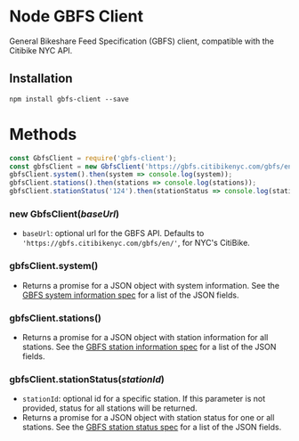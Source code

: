 # Node GBFS Client

General Bikeshare Feed Specification (GBFS) client, compatible with the Citibike NYC API.

## Installation

```
npm install gbfs-client --save
```

# Methods

```js
const GbfsClient = require('gbfs-client');
const gbfsClient = new GbfsClient('https://gbfs.citibikenyc.com/gbfs/en/');
gbfsClient.system().then(system => console.log(system));
gbfsClient.stations().then(stations => console.log(stations));
gbfsClient.stationStatus('124').then(stationStatus => console.log(stationStatus));
```

### new GbfsClient(_baseUrl_)

- `baseUrl`: optional url for the GBFS API. Defaults to `'https://gbfs.citibikenyc.com/gbfs/en/'`, for NYC's CitiBike.

### gbfsClient.system()

- Returns a promise for a JSON object with system information. See the [GBFS system information spec](https://github.com/NABSA/gbfs/blob/master/gbfs.md#system_informationjson) for a list of the JSON fields.

### gbfsClient.stations()

- Returns a promise for a JSON object with station information for all stations. See the [GBFS station information spec](https://github.com/NABSA/gbfs/blob/master/gbfs.md#station_informationjson) for a list of the JSON fields.

### gbfsClient.stationStatus(_stationId_)

- `stationId`: optional id for a specific station. If this parameter is not provided, status for all stations will be returned.
- Returns a promise for a JSON object with station status for one or all stations. See the [GBFS station status spec](https://github.com/NABSA/gbfs/blob/master/gbfs.md#station_statusjson) for a list of the JSON fields.
